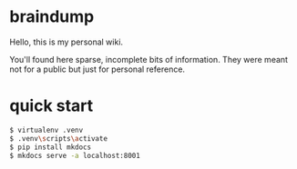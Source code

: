 
# braindump

Hello, this is my personal wiki.

You'll found here sparse, incomplete bits of information. They were meant not for a public but just for personal reference.


# quick start

```bash
$ virtualenv .venv
$ .venv\scripts\activate
$ pip install mkdocs
$ mkdocs serve -a localhost:8001
```
